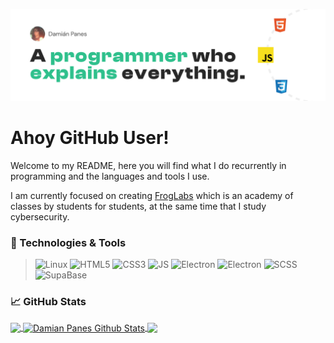 ![Damkan](banner.png)
# Ahoy GitHub User!
Welcome to my README, here you will find what I do recurrently in programming and the languages and tools I use.

I am currently focused on creating [FrogLabs](https://github.com/dampokan/froglabs) which is an academy of classes by students for students, at the same time that I study cybersecurity.

### 🔧 Technologies & Tools
> ![Linux](https://img.shields.io/badge/Linux-2EC08C?style=for-the-badge&logo=linux&logoColor=white)
![HTML5](https://img.shields.io/badge/HTML5-2bbc8a?style=for-the-badge&logo=html5&logoColor=white)
![CSS3](https://img.shields.io/badge/CSS3-2bbc8a?style=for-the-badge&logo=css3&logoColor=white)
![JS](https://img.shields.io/badge/JavaScript-2bbc8a?style=for-the-badge&logo=javascript&logoColor=white)
![Electron](https://img.shields.io/badge/Electron-2bbc8a?style=for-the-badge&logo=electron&logoColor=white)
![Electron](https://img.shields.io/badge/Electron-2bbc8a?style=for-the-badge&logo=electron&logoColor=white)
![SCSS](https://img.shields.io/badge/SASS-2bbc8a?style=for-the-badge&logo=sass&logoColor=white)
![SupaBase](https://img.shields.io/badge/SupaBase-2bbc8a?style=for-the-badge&logo=supabase&logoColor=white)

### 📈 GitHub Stats
<a href="https://damkan.vercel.app/">
  <img align="center" src="https://github-readme-stats.vercel.app/api/top-langs/?username=dampokan&hide=java,html,tex,css&title_color=2bbc8a&text_color=c9cacc&icon_color=2bbc8a&bg_color=1d1f21&langs_count=3" />
</a>

<a href="https://damkan.vercel.app">
  <img align="center" src="https://github-readme-stats.vercel.app/api?username=Dampokan&show_icons=true&line_height=27&count_private=true&title_color=ffffff&text_color=c9cacc&icon_color=2bbc8a&bg_color=1d1f21" alt="Damian Panes Github Stats" />
</a>
<a href="https://github.com/dampokan/studying">
  <img align="center" src="https://github-readme-stats.vercel.app/api/pin/?username=Dampokan&repo=studying&title_color=ffffff&text_color=c9cacc&icon_color=2bbc8a&bg_color=1d1f21"/>
</a>
